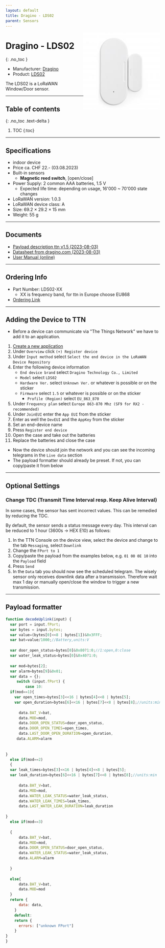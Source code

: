 ```yaml
---
layout: default
title: Dragino - LDS02
parent: Sensors
---
```


<img src="https://github.com/hslu-ige-laes/lora-devices-ttn/raw/master/docs/sensors/dragino-lds02_01.jpg" width="250" align="right">

# Dragino - LDS02
{: .no_toc }

- Manufacturer: <a href="https://www.dragino.com/" target="_blank">Dragino</a>
- Product: <a href="https://www.dragino.com/products/lorawan-nb-iot-door-sensor-water-leak/item/181-lds02.html" target="_blank">LDS02</a>

The LDS02 is a LoRaWAN Window/Door sensor.

---

## Table of contents
{: .no_toc .text-delta }

1. TOC
{:toc}

---

## Specifications
- indoor device
- Price ca. CHF 22.- (03.08.2023)
- Built-in sensors
  - <b>Magnetic reed switch</b>, [open/close]
- Power Supply: 2 common AAA batteries, 1.5 V
  - Expected life time: depending on usage, 16'000 ~ 70'000 state changes
- LoRaWAN version: 1.0.3
- LoRaWAN device class: A
- Size: 69.2 × 29.2 × 15 mm
- Weight: 55 g

---
## Documents
- [Payload description ttn v1.5 (2023-08-03)](https://github.com/hslu-ige-laes/lora-devices-ttn/raw/master/docs/sensors/dragino-lds02_04.txt)
- [Datasheet from dragino.com (2023-08-03)](https://github.com/hslu-ige-laes/lora-devices-ttn/raw/master/docs/sensors/dragino-lds02_02.pdf)
- <a href="http://wiki.dragino.com/xwiki/bin/view/Main/User%20Manual%20for%20LoRaWAN%20End%20Nodes/LDS02%20-%20LoRaWAN%20Door%20Sensor%20User%20Manual/" target="_blank">User Manual (online)</a>

---

## Ordering Info
- Part Number: LDS02-XX
  - XX is frequency band, for ttn in Europe choose EU868
- [Ordering Link](https://www.bastelgarage.ch/lds02-lorawan-door-fenster-sensor-node-868mhz)

---

## Adding the Device to TTN
- Before a device can communicate via "The Things Network" we have to add it to an application.<br>

1. [Create a new application](https://hslu-ige-laes.github.io/lora-devices-ttn/docs/getting_started#create-a-new-application)
2. Under `Overview` click `(+) Register device`
3. Under `Input method` select `Select the end device in the LoRaWAN Device Repository`
4. Enter the following device information
   - `End device brand` select `Dragino Technology Co., Limited`
   - `Model` select `LDS02`
   - `Hardware Ver.` select `Unknown Ver.` or whatever is possible or on the sticker
   - `Firmware` select `1.5` or whatever is possible or on the sticker
	 - `Profile (Region)` select `EU_863_870`
5. Under `Frequency plan` select `Europe 863-870 Mhz (SF9 for RX2 - recommended)`
6. Under `JoinEUI` enter the `App EUI` from the sticker
7. Enter as well the `DevEUI` and the `AppKey` from the sticker
8. Set an end-device name
9. Press `Register end device`
10. Open the case and take out the batteries
11. Replace the batteries and close the case

- Now the device should join the network and you can see the incoming telegrams in the `Live data` section
- The payload formatter should already be preset. If not, you can copy/paste it from below

---

## Optional Settings

### Change TDC (Transmit Time Interval resp. Keep Alive Interval)
In some cases, the sensor has sent incorrect values. This can be remedied by reducing the TDC.

By default, the sensor sends a status message every day. This interval can be reduced to 1 hour (3600s -> HEX E10) as follows:

1. In the TTN Console on the device view, select the device and change to the tab `Messaging`, select `Downlink`
2. Change the `FPort to 1`
3. Copy/paste the payload from the examples below, e.g. `01 00 0E 10` into the `Payload` field
4. Press `Send`
5. In the `Data` tab you should now see the scheduled telegram. The wisely sensor only receives downlink data after a transmission. Therefore wait max 1 day or manually open/close the window to trigger a new transmission.

---

## Payload formatter

```javascript
function decodeUplink(input) {
  var port = input.fPort;
  var bytes = input.bytes;
  var value=(bytes[0]<<8 | bytes[1])&0x3FFF;
  var bat=value/1000;//Battery,units:V
  
  var door_open_status=bytes[0]&0x80?1:0;//1:open,0:close
  var water_leak_status=bytes[0]&0x40?1:0;
  
  var mod=bytes[2];
  var alarm=bytes[9]&0x01;
  var data = {};
  	 switch (input.fPort) {
		 case 10:
  if(mod==1){
    var open_times=bytes[3]<<16 | bytes[4]<<8 | bytes[5];
    var open_duration=bytes[6]<<16 | bytes[7]<<8 | bytes[8];//units:min
    
      data.BAT_V=bat,
      data.MOD=mod,
      data.DOOR_OPEN_STATUS=door_open_status,
      data.DOOR_OPEN_TIMES=open_times,
      data.LAST_DOOR_OPEN_DURATION=open_duration,
     data.ALARM=alarm
    
  
}
  else if(mod==2)
  {
  var leak_times=bytes[3]<<16 | bytes[4]<<8 | bytes[5];
  var leak_duration=bytes[6]<<16 | bytes[7]<<8 | bytes[8];//units:min
  
      data.BAT_V=bat,
      data.MOD=mod,
      data.WATER_LEAK_STATUS=water_leak_status,
      data.WATER_LEAK_TIMES=leak_times,
      data.LAST_WATER_LEAK_DURATION=leak_duration
  
}
  else if(mod==3)
  
  {
      data.BAT_V=bat,
      data.MOD=mod,
      data.DOOR_OPEN_STATUS=door_open_status,
      data.WATER_LEAK_STATUS=water_leak_status,
      data.ALARM=alarm

  }

  else{
      data.BAT_V=bat,
      data.MOD=mod
  }
  return {
      data: data,
    }
	default:
    return {
      errors: ["unknown FPort"]
    }
}
}

```
